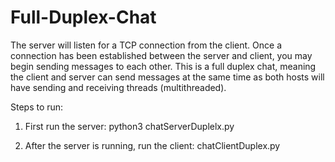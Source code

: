 # Full-Duplex-Chat
The server will listen for a TCP connection from the client. Once a connection has been established between the server and client, you may begin sending messages to each other. This is a full duplex chat, meaning the client and server can send messages at the same time as both hosts will have sending and receiving threads (multithreaded).

Steps to run:

1. First run the server: python3 chatServerDuplelx.py

2. After the server is running, run the client: chatClientDuplex.py
